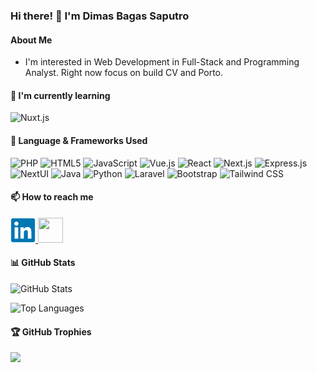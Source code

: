 ### Hi there! 👋 I'm Dimas Bagas Saputro

#### About Me
- I'm interested in Web Development in Full-Stack and Programming Analyst. Right now focus on build CV and Porto.

#### 🌱 I'm currently learning
<p>
  <img src="https://img.shields.io/badge/Nuxt.js-00DC82?style=for-the-badge&logo=nuxt.js&logoColor=white" alt="Nuxt.js" />
</p>

#### 🔑 Language & Frameworks Used
<p>
  <img src="https://img.shields.io/badge/PHP-777BB4?style=for-the-badge&logo=php&logoColor=white" alt="PHP" />
  <img src="https://img.shields.io/badge/HTML5-E34F26?style=for-the-badge&logo=html5&logoColor=white" alt="HTML5" />
  <img src="https://img.shields.io/badge/JavaScript-F7DF1E?style=for-the-badge&logo=javascript&logoColor=black" alt="JavaScript" />
  <img src="https://img.shields.io/badge/Vue.js-35495E?style=for-the-badge&logo=vue.js&logoColor=4FC08D" alt="Vue.js" />
  <img src="https://img.shields.io/badge/React-20232A?style=for-the-badge&logo=react&logoColor=61DAFB" alt="React" />
  <img src="https://img.shields.io/badge/Next.js-000000?style=for-the-badge&logo=next.js&logoColor=white" alt="Next.js" />
  <img src="https://img.shields.io/badge/Express.js-000000?style=for-the-badge&logo=express&logoColor=white" alt="Express.js" />
  <img src="https://img.shields.io/badge/NextUI-000000?style=for-the-badge&logo=next.js&logoColor=white" alt="NextUI" />
  <img src="https://img.shields.io/badge/Java-ED8B00?style=for-the-badge&logo=openjdk&logoColor=white" alt="Java" />
  <img src="https://img.shields.io/badge/Python-3776AB?style=for-the-badge&logo=python&logoColor=white" alt="Python" />
  <img src="https://img.shields.io/badge/Laravel-FF2D20?style=for-the-badge&logo=laravel&logoColor=white" alt="Laravel" />
  <img src="https://img.shields.io/badge/Bootstrap-563D7C?style=for-the-badge&logo=bootstrap&logoColor=white" alt="Bootstrap" />
  <img src="https://img.shields.io/badge/Tailwind_CSS-38B2AC?style=for-the-badge&logo=tailwind-css&logoColor=white" alt="Tailwind CSS" />
</p>

#### 📫 How to reach me
<a href="https://www.linkedin.com/in/dimas-bagas-saputro-b2185373/" target="_blank">
<img src="https://raw.githubusercontent.com/devicons/devicon/master/icons/linkedin/linkedin-original.svg" width="40" height="40"/>
</a>

<a href="https://www.instagram.com/dimazzbagazz/" target="_blank">
<img src="https://raw.githubusercontent.com/rahuldkjain/github-profile-readme-generator/master/src/images/icons/Social/instagram.svg" width="40" height="40"/>
</a>

#### 📊 GitHub Stats
![GitHub Stats](https://github-readme-stats.vercel.app/api?username=Diba15&show_icons=true&theme=radical&count_private=true)

![Top Languages](https://github-readme-stats.vercel.app/api/top-langs/?username=Diba15&layout=compact&theme=dark&hide_border=true&langs_count=6)

#### 🏆 GitHub Trophies
![](https://github-profile-trophy.vercel.app/?username=Diba15&theme=darkhub&no-frame=true&no-bg=false&margin-w=4)

